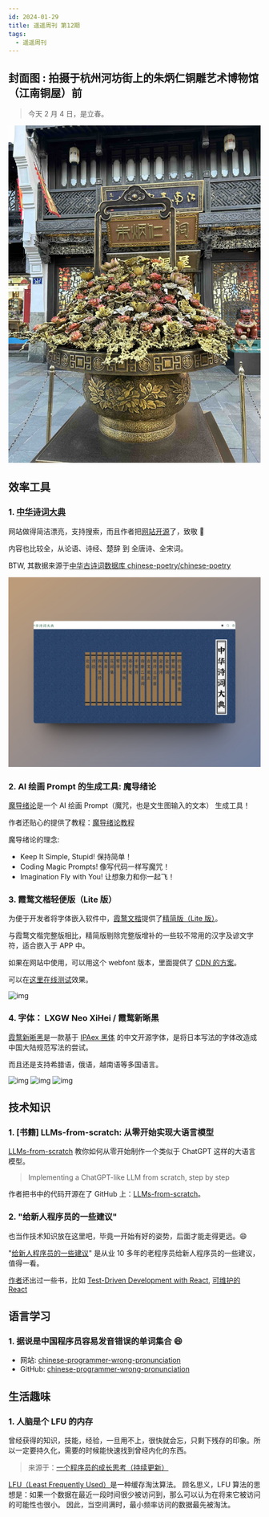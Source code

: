 ```yaml
---
id: 2024-01-29
title: 遥遥周刊 第12期
tags:
  - 遥遥周刊
---
```


## 封面图 : 拍摄于杭州河坊街上的朱炳仁铜雕艺术博物馆（江南铜屋）前

> 今天 2 月 4 日，是立春。

![img](cover.jpg)

## 效率工具

### 1. [中华诗词大典](https://chinese-poetry.netlify.app/)

网站做得简洁漂亮，支持搜索，而且作者把[网站开源](https://github.com/KonghaYao/classic-poetry)了，致敬 🫡

内容也比较全，从论语、诗经、楚辞 到 全唐诗、全宋词。

BTW, 其数据来源于[中华古诗词数据库 chinese-poetry/chinese-poetry](https://github.com/chinese-poetry/chinese-poetry)

![img](中华诗词大典.jpg)

### 2. AI 绘画 Prompt 的生成工具: 魔导绪论

[魔导绪论](https://magic-tag.netlify.app/)是一个 AI 绘画 Prompt（魔咒，也是文生图输入的文本） 生成工具！

作者还贴心的提供了教程：[魔导绪论教程](https://magic-tag.notion.site/magic-tag/ee1a0ab136724eb183a29d1fcc56a3d2)

魔导绪论的理念:

- Keep It Simple, Stupid! 保持简单！
- Coding Magic Prompts! 像写代码一样写魔咒！
- Imagination Fly with You! 让想象力和你一起飞！

### 3. 霞鹜文楷轻便版（Lite 版）

为便于开发者将字体嵌入软件中，[霞鹜文楷](https://github.com/lxgw/LxgwWenKai)提供了[精简版（Lite 版）](https://github.com/lxgw/LxgwWenKai-Lite)。

与霞鹜文楷完整版相比，精简版剔除完整版增补的一些较不常用的汉字及谚文字符，适合嵌入于 APP 中。

如果在网站中使用，可以用这个 webfont 版本，里面提供了 [CDN 的方案](https://github.com/chawyehsu/lxgw-wenkai-webfont?tab=readme-ov-file#use-cdn)。

可以在[这里在线测试](https://chawyehsu.github.io/lxgw-wenkai-webfont/)效果。

![img](https://raw.githubusercontent.com/lxgw/LxgwWenkai-lite/main/documentation/wenkailite-3.png)

### 4. 字体： LXGW Neo XiHei / 霞鹜新晰黑

[霞鹜新晰黑](https://github.com/lxgw/LxgwNeoXiHei?tab=readme-ov-file)是一款基于 [IPAex 黑体](https://moji.or.jp/ipafont/) 的中文开源字体，是将日本写法的字体改造成中国大陆规范写法的尝试。

而且还是支持希腊语，俄语，越南语等多国语言。

![img](https://raw.githubusercontent.com/lxgw/LxgwNeoXiHei/main/documentation/images/neoxihei-1.png)
![img](https://raw.githubusercontent.com/lxgw/LxgwNeoXiHei/main/documentation/images/neoxihei-2.png)
![img](https://raw.githubusercontent.com/lxgw/LxgwNeoXiHei/main/documentation/images/neoxihei-7.png)

## 技术知识

### 1. [书籍] LLMs-from-scratch: 从零开始实现大语言模型

[LLMs-from-scratch](https://www.manning.com/books/build-a-large-language-model-from-scratch) 教你如何从零开始制作一个类似于 ChatGPT 这样的大语言模型。

> Implementing a ChatGPT-like LLM from scratch, step by step

作者把书中的代码开源在了 GitHub 上：[LLMs-from-scratch](https://github.com/rasbt/LLMs-from-scratch)。

### 2. "给新人程序员的一些建议"

也当作技术知识放在这里吧，毕竟一开始有好的姿势，后面才能走得更远。😄

"[给新人程序员的一些建议](https://icodeit.org/2017/07/tips-for-newbies/)" 是从业 10 多年的老程序员给新人程序员的一些建议，值得一看。

[作者](https://twitter.com/JuntaoQiu)还出过一些书，比如 [Test-Driven Development with React](https://link.springer.com/book/10.1007/978-1-4842-6972-5), [可维护的 React](https://leanpub.com/maintainable-react-cn)

## 语言学习

### 1. 据说是中国程序员容易发音错误的单词集合 😄

- 网站: [chinese-programmer-wrong-pronunciation](https://cpwp.netlify.app/)
- GitHub: [chinese-programmer-wrong-pronunciation](https://github.com/shimohq/chinese-programmer-wrong-pronunciation?tab=readme-ov-file)

## 生活趣味

### 1. 人脑是个 LFU 的内存

曾经获得的知识，技能，经验，一旦用不上，很快就会忘，只剩下残存的印象。所以一定要持久化，需要的时候能快速找到曾经内化的东西。

> 来源于：[一个程序员的成长思考（持续更新）](https://juejin.cn/post/7098906738077728799)

[LFU（Least Frequently Used）](https://en.wikipedia.org/wiki/Least_frequently_used)是一种缓存淘汰算法。
顾名思义，LFU 算法的思想是：如果一个数据在最近一段时间很少被访问到，那么可以认为在将来它被访问的可能性也很小。 因此，当空间满时，最小频率访问的数据最先被淘汰。
